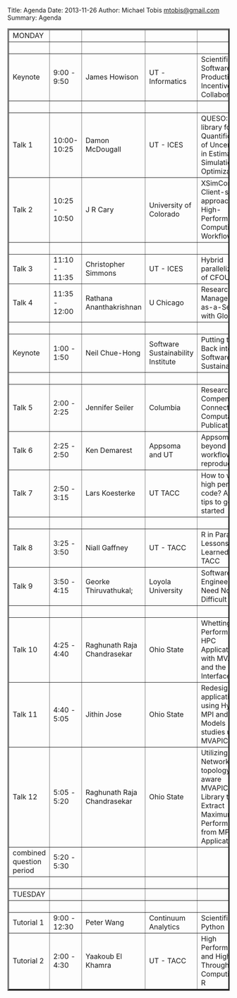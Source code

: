 Title: Agenda
Date: 2013-11-26
Author: Michael Tobis <mtobis@gmail.com>
Summary: Agenda

<table border = "3">
<tr><td>MONDAY</td><td>&nbsp;</td><td>&nbsp;</td><td>&nbsp;</td><td>&nbsp;</td></tr>
<tr><td>&nbsp;</td><td>&nbsp;</td><td>&nbsp;</td><td>&nbsp;</td><td>&nbsp;</td></tr>
<tr><td>Keynote</td><td>9:00 - 9:50</td><td>James Howison</td><td>UT - Informatics</td><td>Scientific Software Production: Incentives and Collaboration
</td></tr>
<tr><td>&nbsp;</td><td>&nbsp;</td><td>&nbsp;</td><td>&nbsp;</td><td>&nbsp;</td></tr>
<tr><td>Talk 1</td>
<td>10:00-10:25</td>
<td>Damon McDougall</td>
<td>UT - ICES</td><td>QUESO:  A C++ library for the Quantification of Uncertainty in Estimation Simulation and Optimization
</td></tr>
<tr><td>Talk 2</td><td>10:25 - 10:50</td><td>J R Cary</td><td>University of Colorado</td><td>XSimComposer: Client-server approach to High-Performance Computing Workflow
</td></tr>
<tr><td>&nbsp;</td><td>&nbsp;</td><td>&nbsp;</td><td>&nbsp;</td><td>&nbsp;</td></tr>
<tr><td>Talk 3</td><td>11:10 - 11:35</td><td>Christopher Simmons</td><td>UT - ICES</td><td>Hybrid parallelization of CFOUR
</td></tr>
<tr><td>Talk 4</td><td>11:35  - 12:00</td><td>Rathana Ananthakrishnan</td><td>U Chicago</td><td>Research Data Management-as-a-Service with Globus
</td></tr>
<tr><td>&nbsp;</td><td>&nbsp;</td><td>&nbsp;</td><td>&nbsp;</td><td>&nbsp;</td></tr>
<tr><td>Keynote</td><td>1:00 - 1:50</td><td>Neil Chue-Hong</td><td>Software Sustainability Institute</td><td>Putting the User Back into Software Sustainability
</td></tr>
<tr><td>&nbsp;</td><td>&nbsp;</td><td>&nbsp;</td><td>&nbsp;</td><td>&nbsp;</td></tr>
<tr><td>Talk 5</td><td>2:00 - 2:25</td><td>Jennifer Seiler</td><td>Columbia</td><td>Research Compendia: Connecting Computation to Publication
</td></tr>
<tr><td>Talk 6</td><td>2:25 - 2:50</td><td>Ken Demarest</td><td>Appsoma and UT</td><td>Appsoma - beyond workflows to reproducibility
</td></tr>
<tr><td>Talk 7</td><td>2:50 - 3:15</td><td>Lars Koesterke</td><td>UT TACC</td><td>How to write high performing code? A few tips to get you started
</td></tr>
<tr><td>&nbsp;</td><td>&nbsp;</td><td>&nbsp;</td><td>&nbsp;</td><td>&nbsp;</td></tr>
<tr><td>Talk 8</td><td>3:25 - 3:50</td>
<td>Niall Gaffney</td><td>UT - TACC</td><td>R in Parallel: Lessons Learned from TACC
</td></tr>
<tr><td>Talk 9</td><td>3:50 - 4:15</td><td>Georke Thiruvathukal;</td><td>Loyola University</td><td>Software Engineering Need Not Be Difficult
</td></tr>
<tr><td>&nbsp;</td><td>&nbsp;</td><td>&nbsp;</td><td>&nbsp;</td><td>&nbsp;</td></tr>
<tr><td>Talk 10</td><td>4:25 - 4:40</td><td>Raghunath Raja
Chandrasekar</td><td>Ohio State</td><td>Whetting the Performance of HPC Applications with MVAPICH2 and the MPI-T Interface
</td></tr>
<tr><td>Talk 11</td><td>4:40 - 5:05</td><td>Jithin Jose</td><td>Ohio State</td><td>Redesigning applications using Hybrid MPI and PGAS Models - Case studies using MVAPICH2-X
</td></tr>
<tr><td>Talk 12</td><td>5:05 - 5:20</td><td>Raghunath Raja
Chandrasekar</td><td>Ohio State</td><td>Utilizing the Network-topology-aware MVAPICH2 Library to Extract Maximum Performance from MPI Applications
</td></tr>
<tr><td>combined question period</td><td>5:20 - 5:30</td><td>&nbsp;</td><td>&nbsp;</td><td>&nbsp;</td></tr>
<tr><td>&nbsp;</td><td>&nbsp;</td><td>&nbsp;</td><td>&nbsp;</td><td>&nbsp;</td></tr>
<tr><td>TUESDAY</td><td>&nbsp;</td><td>&nbsp;</td><td>&nbsp;</td><td>&nbsp;</td></tr>
<tr><td>&nbsp;</td><td>&nbsp;</td><td>&nbsp;</td><td>&nbsp;</td><td>&nbsp;</td></tr>
<tr><td>Tutorial 1</td><td>9:00 - 12:30</td><td>Peter Wang</td><td>Continuum Analytics</td><td>Scientific Python
</td></tr>
<tr><td>Tutorial 2</td><td>2:00 - 4:30</td><td>Yaakoub El Khamra</td><td>UT - TACC</td><td>High Performance and High Throughput Computing with R
</td></tr>
</table>
